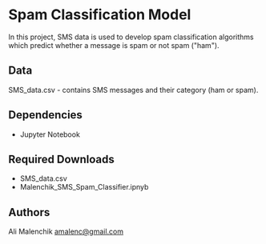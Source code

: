 # Spam Classification Model

In this project, SMS data is used to develop spam classification algorithms which predict whether a message is spam or not spam ("ham").

## Data
SMS_data.csv - contains SMS messages and their category (ham or spam).

## Dependencies

* Jupyter Notebook

## Required Downloads

* SMS_data.csv
* Malenchik_SMS_Spam_Classifier.ipnyb

## Authors

Ali Malenchik
amalenc@gmail.com
